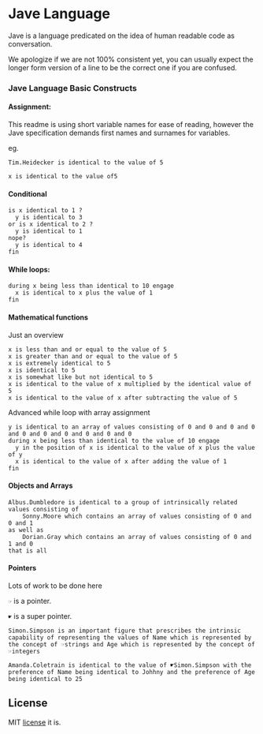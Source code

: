 # Jave Language

Jave is a language predicated on the idea of human readable code as conversation.

We apologize if we are not 100% consistent yet, you can usually expect the longer form version of a line to be the correct one if you are confused.

### Jave Language Basic Constructs

#### Assignment:
This readme is using short variable names for ease of reading, however the Jave specification demands first names and surnames for variables.

eg.

```
Tim.Heidecker is identical to the value of 5
```


```
x is identical to the value of5
```

#### Conditional
```
is x identical to 1 ?
  y is identical to 3
or is x identical to 2 ?
  y is identical to 1
nope?
  y is identical to 4
fin
```

#### While loops:
```
during x being less than identical to 10 engage
  x is identical to x plus the value of 1
fin
```

#### Mathematical functions
Just an overview
```x is identical to x plus the value of 5
x is less than and or equal to the value of 5
x is greater than and or equal to the value of 5
x is extremely identical to 5
x is identical to 5
x is somewhat like but not identical to 5
x is identical to the value of x multiplied by the identical value of 5
x is identical to the value of x after subtracting the value of 5
```

Advanced while loop with array assignment
```
y is identical to an array of values consisting of 0 and 0 and 0 and 0 and 0 and 0 and 0 and 0 and 0 and 0
during x being less than identical to the value of 10 engage
  y in the position of x is identical to the value of x plus the value of y
  x is identical to the value of x after adding the value of 1
fin
```

#### Objects and Arrays
```
Albus.Dumbledore is identical to a group of intrinsically related values consisting of 
    Sonny.Moore which contains an array of values consisting of 0 and 0 and 1 
as well as 
    Dorian.Gray which contains an array of values consisting of 0 and 1 and 0
that is all
```

#### Pointers
Lots of work to be done here

`☞` is a pointer.

`☛` is a super pointer.

```
Simon.Simpson is an important figure that prescribes the intrinsic capability of representing the values of Name which is represented by the concept of ☞strings and Age which is represented by the concept of ☞integers

Amanda.Coletrain is identical to the value of ☛Simon.Simpson with the preference of Name being identical to Johhny and the preference of Age being identical to 25
```

## License

MIT [license](LICENSE) it is.

